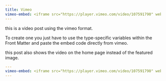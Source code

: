```yaml
---
title: Vimeo
vimeo-embed: <iframe src="https://player.vimeo.com/video/107591790" webkitallowfullscreen mozallowfullscreen allowfullscreen></iframe>
---
```

this is a video post using the vimeo format.

To create one you just have to use the type-specific variables within the Front Matter and paste the embed code directly from vimeo.

this post also shows the video on the home page instead of the featured image.

``` yml
---
vimeo-embed: <iframe src="https://player.vimeo.com/video/107591790" webkitallowfullscreen mozallowfullscreen allowfullscreen></iframe>
---
```